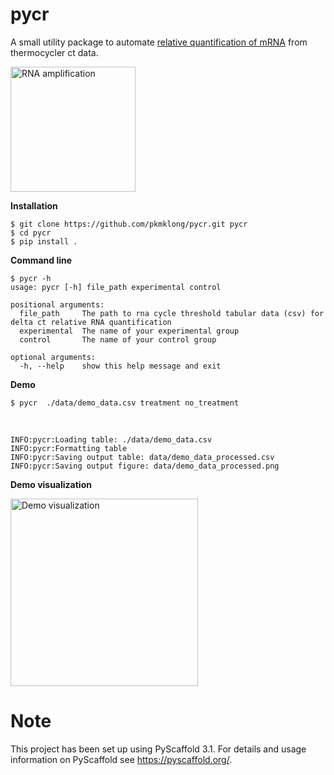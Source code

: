 pycr
====
A small utility package to automate [relative quantification of mRNA](https://en.wikipedia.org/wiki/Real-time_polymerase_chain_reaction) from thermocycler ct data. 

<img src="https://github.com/pkmklong/pycr/blob/master/images/Qpcr-cycling.png" height="200"  class="center" title="RNA amplification">

<b>Installation</b>

    $ git clone https://github.com/pkmklong/pycr.git pycr
    $ cd pycr
    $ pip install .


<b>Command line</b>

    $ pycr -h
    usage: pycr [-h] file_path experimental control

    positional arguments:
      file_path     The path to rna cycle threshold tabular data (csv) for delta ct relative RNA quantification
      experimental  The name of your experimental group
      control       The name of your control group

    optional arguments:
      -h, --help    show this help message and exit
      

<b>Demo</b>

    $ pycr  ./data/demo_data.csv treatment no_treatment
<br>    

    INFO:pycr:Loading table: ./data/demo_data.csv
    INFO:pycr:Formatting table
    INFO:pycr:Saving output table: data/demo_data_processed.csv
    INFO:pycr:Saving output figure: data/demo_data_processed.png

<b>Demo visualization</b>

<img src="https://github.com/pkmklong/pycr/blob/master/images/demo_data_processed.png" height="300"  class="center" title="Demo visualization">

Note
====

This project has been set up using PyScaffold 3.1. For details and usage
information on PyScaffold see https://pyscaffold.org/.
